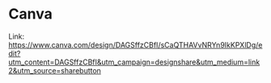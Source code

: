 # Canva

Link:  https://www.canva.com/design/DAGSffzCBfI/sCaQTHAVvNRYn9IkKPXlDg/edit?utm_content=DAGSffzCBfI&utm_campaign=designshare&utm_medium=link2&utm_source=sharebutton
